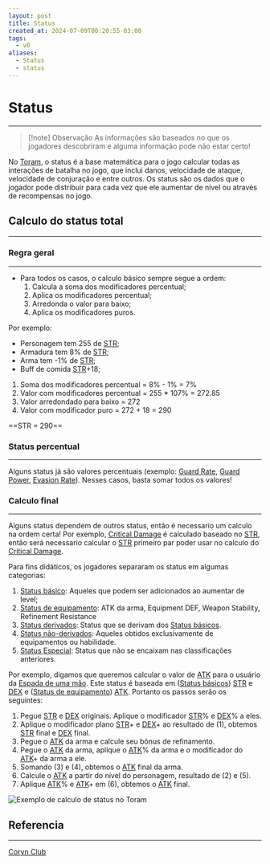 ```yaml
---
layout: post
title: Status
created_at: 2024-07-09T00:20:55-03:00
tags:
  - v0
aliases:
  - Status
  - status
---
```

# Status
---

> [!note] Observação
> As informações são baseados no que os jogadores descobriram e alguma informação pode não estar certo!

No [Toram](_draft/2024/07/2024-07-06-Toram.md), o status é a base matemática para o jogo calcular todas as interações de batalha no jogo, que inclui danos, velocidade de ataque, velocidade de conjuração e entre outros. Os status são os dados que o jogador pode distribuir para cada vez que ele aumentar de nível ou através de recompensas no jogo.
## Calculo do status total
---

### Regra geral
---
 - Para todos os casos, o calculo básico sempre segue a ordem: 
	1. Calcula a soma dos modificadores percentual;
	2. Aplica os modificadores percentual;
	3. Arredonda o valor para baixo;
	4. Aplica os modificadores puros.

Por exemplo:
 - Personagem tem 255 de [STR](api/2024/07/2024-07-09-Toram_STR.md);
 - Armadura tem 8% de [STR](api/2024/07/2024-07-09-Toram_STR.md);
 - Arma tem -1% de [STR](api/2024/07/2024-07-09-Toram_STR.md);
 - Buff de comida [STR](api/2024/07/2024-07-09-Toram_STR.md)+18;

1. Soma dos modificadores percentual = 8% - 1% = 7%
2. Valor com modificadores percentual = 255 * 107% = 272.85
3. Valor arredondado para baixo = 272
4. Valor com modificador puro = 272 + 18 = 290

==STR = 290==

### Status percentual
---
Alguns status já são valores percentuais (exemplo: [Guard Rate](_insight/2024/07/2024-07-09-Toram_Guard_Rate.md), [Guard Power](_insight/2024/07/2024-07-09-Toram_Guard_Power.md), [Evasion Rate](_insight/2024/07/2024-07-09-Toram_Evasion_Rate.md)). Nesses casos, basta somar todos os valores!

### Calculo final
---
Alguns status dependem de outros status, então é necessario um calculo na ordem certa! Por exemplo, [Critical Damage](_insight/2024/07/2024-07-09-Toram_Critical_Damage.md) é calculado baseado no [STR](api/2024/07/2024-07-09-Toram_STR.md), então será necessario calcular o [STR](api/2024/07/2024-07-09-Toram_STR.md) primeiro par poder usar no calculo do [Critical Damage](_insight/2024/07/2024-07-09-Toram_Critical_Damage.md).  

Para fins didáticos, os jogadores separaram os status em algumas categorias:
1. [Status básico](api/2024/07/2024-07-09-Toram_Status_basico.md): Aqueles que podem ser adicionados ao aumentar de level;
2. [Status de equipamento](_insight/2024/07/2024-07-09-Toram_Status_de_equipamento.md): ATK da arma, Equipment DEF, Weapon Stability, Refinement Resistance
3. [Status derivados](_insight/2024/07/2024-07-09-Toram_Status_derivados.md): Status que se derivam dos [Status básicos](api/2024/07/2024-07-09-Toram_Status_basico.md).
4. [Status não-derivados](_insight/2024/07/2024-07-09-Toram_Status%20não-derivados.md): Aqueles obtidos exclusivamente de equipamentos ou habilidade.
5. [Status Especial](_insight/2024/07/2024-07-09-Toram_Status_Especial.md): Status que não se encaixam nas classificações anteriores.

Por exemplo, digamos que queremos calcular o valor de [ATK](_insight/2024/07/2024-07-09-Toram_ATK.md) para o usuário da [Espada de uma mão](_insight/2024/07/2024-07-12-Espada_de_uma_mão.md). Este status é baseada em ([Status básicos](api/2024/07/2024-07-09-Toram_Status_basico.md)) [STR](api/2024/07/2024-07-09-Toram_STR.md) e [DEX](_insight/2024/07/2024-07-09-Toram_DEX.md) e ([Status de equipamento](_insight/2024/07/2024-07-09-Toram_Status_de_equipamento.md)) [ATK](_insight/2024/07/2024-07-09-Toram_ATK.md). Portanto os passos serão os seguintes:
1. Pegue [STR](api/2024/07/2024-07-09-Toram_STR.md) e [DEX](_insight/2024/07/2024-07-09-Toram_DEX.md) originais. Aplique o modificador [STR](api/2024/07/2024-07-09-Toram_STR.md)% e [DEX](_insight/2024/07/2024-07-09-Toram_DEX.md)% a eles.
2. Aplique o modificador plano [STR](api/2024/07/2024-07-09-Toram_STR.md)+ e [DEX](_insight/2024/07/2024-07-09-Toram_DEX.md)+ ao resultado de (1), obtemos [STR](api/2024/07/2024-07-09-Toram_STR.md) final e [DEX](_insight/2024/07/2024-07-09-Toram_DEX.md) final.
3. Pegue o [ATK](_insight/2024/07/2024-07-09-Toram_ATK.md) da arma e calcule seu bônus de refinamento.
4. Pegue o [ATK](_insight/2024/07/2024-07-09-Toram_ATK.md) da arma, aplique o [ATK](_insight/2024/07/2024-07-09-Toram_ATK.md)% da arma e o modificador do [ATK](_insight/2024/07/2024-07-09-Toram_ATK.md)+ da arma a ele.
5. Somando (3) e (4), obtemos o [ATK](_insight/2024/07/2024-07-09-Toram_ATK.md) final da arma.
6. Calcule o [ATK](_insight/2024/07/2024-07-09-Toram_ATK.md) a partir do nível do personagem, resultado de (2) e (5).
7. Aplique [ATK](_insight/2024/07/2024-07-09-Toram_ATK.md)% e [ATK](_insight/2024/07/2024-07-09-Toram_ATK.md)+ em (6), obtemos o [ATK](_insight/2024/07/2024-07-09-Toram_ATK.md) final.

![Exemplo de calculo de status no Toram](assets/Excalidraw/Drawing%202024-07-09%2014.23.36.excalidraw)

## Referencia
---
[Coryn Club](https://coryn.club/guide.php?key=status)



